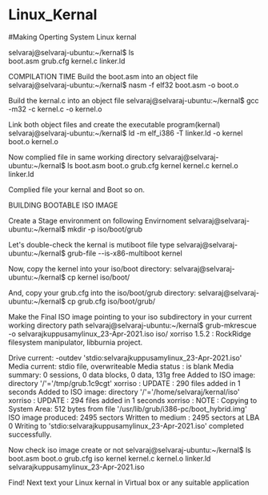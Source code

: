 # Linux_Kernal
#Making Operting System Linux kernal

selvaraj@selvaraj-ubuntu:~/kernal$ ls                                                                                                                                   
boot.asm  grub.cfg  kernel.c  linker.ld

COMPILATION TIME
Build the boot.asm into an object file
selvaraj@selvaraj-ubuntu:~/kernal$ nasm -f elf32 boot.asm -o boot.o

Build the kernal.c into an object file
selvaraj@selvaraj-ubuntu:~/kernal$ gcc -m32 -c kernel.c -o kernel.o

Link both object files and create the executable program(kernal)
selvaraj@selvaraj-ubuntu:~/kernal$ ld -m elf_i386 -T linker.ld -o kernel boot.o kernel.o

Now complied file in same working directory
selvaraj@selvaraj-ubuntu:~/kernal$ ls
boot.asm  boot.o  grub.cfg  kernel  kernel.c  kernel.o  linker.ld

Complied file your kernal and Boot so on.

 BUILDING BOOTABLE ISO IMAGE

Create a Stage environment on following Envirnoment
selvaraj@selvaraj-ubuntu:~/kernal$ mkdir -p iso/boot/grub

Let's double-check the kernal is mutiboot file type
selvaraj@selvaraj-ubuntu:~/kernal$ grub-file --is-x86-multiboot kernel

Now, copy the kernel into your iso/boot directory:
selvaraj@selvaraj-ubuntu:~/kernal$ cp kernel iso/boot/

And, copy your grub.cfg into the iso/boot/grub directory:
selvaraj@selvaraj-ubuntu:~/kernal$ cp grub.cfg iso/boot/grub/

Make the Final ISO image pointing to your iso subdirectory in your current working directory path
selvaraj@selvaraj-ubuntu:~/kernal$ grub-mkrescue -o selvarajkuppusamylinux_23-Apr-2021.iso iso/
xorriso 1.5.2 : RockRidge filesystem manipulator, libburnia project.

Drive current: -outdev 'stdio:selvarajkuppusamylinux_23-Apr-2021.iso'
Media current: stdio file, overwriteable
Media status : is blank
Media summary: 0 sessions, 0 data blocks, 0 data,  131g free
Added to ISO image: directory '/'='/tmp/grub.1c9cgt'
xorriso : UPDATE :     290 files added in 1 seconds
Added to ISO image: directory '/'='/home/selvaraj/kernal/iso'
xorriso : UPDATE :     294 files added in 1 seconds
xorriso : NOTE : Copying to System Area: 512 bytes from file '/usr/lib/grub/i386-pc/boot_hybrid.img'
ISO image produced: 2495 sectors
Written to medium : 2495 sectors at LBA 0
Writing to 'stdio:selvarajkuppusamylinux_23-Apr-2021.iso' completed successfully.

Now check iso image create or not
selvaraj@selvaraj-ubuntu:~/kernal$ ls
boot.asm  boot.o  grub.cfg  iso  kernel  kernel.c  kernel.o  linker.ld  selvarajkuppusamylinux_23-Apr-2021.iso

Find!
Next text your Linux kernal in Virtual box or any suitable application
